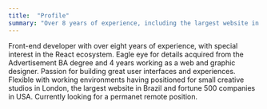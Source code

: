 ```yaml
---
title:  "Profile"
summary: "Over 8 years of experience, including the largest website in Brazil and important companies in UK and USA. Great eyes for detail coming from the previous experience as a Web Designer. Currently focused in the React ecosystem. Looking for a permanet remote position."
---
```

Front-end developer with over eight years of experience, with special interest in the React ecosystem. Eagle eye for details acquired from the Advertisement BA degree and 4 years working as a web and graphic designer. Passion for building great user interfaces and experiences. Flexible with working environments having positioned for small creative studios in London, the largest website in Brazil and fortune 500 companies in USA. Currently looking for a permanet remote position.